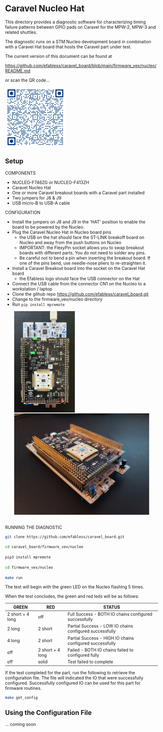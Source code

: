 # Caravel Nucleo Hat

This directory provides a diagnostic software for characterizing timing failure patterns between GPIO pads on Caravel 
for the MPW-2, MPW-3 and related shuttles.

The diagnostic runs on a STM Nucleo development board in combination with a Caravel Hat board that hosts the Caravel 
part under test.

The current version of this document can be found at

https://github.com/efabless/caravel_board/blob/main/firmware_vex/nucleo/README.md

or scan the QR code...

<img src="docs/qr-code.png" alt="qr-code" style="width:200px;"/>

## Setup

COMPONENTS
- NUCLEO-F746ZG or NUCLEO-F413ZH
- Caravel Nucleo Hat
- One or more Caravel breakout boards with a Caravel part installed
- Two jumpers for J8 & J9
- USB micro-B to USB-A cable

CONFIGURATION
- Install the jumpers on J8 and J9 in the 'HAT' position to enable the board to be powered by the Nucleo.
- Plug the Caravel Nucleo Hat in Nucleo board pins 
  - the USB on the hat should face the ST-LINK breakoff board on Nucleo and away from the push buttons on Nucleo
  - IMPORTANT: the FlexyPin socket allows you to swap breakout boards with different parts.  You do not need to solder any pins.
  - Be careful not to bend a pin when inserting the breakout board.  If one of the pins bend, use needle-nose pliers to re-straighten it.
- Install a Caravel Breakout board into the socket on the Caravel Hat board
  - the Efabless logo should face the USB connector on the Hat
- Connect the USB cable from the connector CN1 on the Nucleo to a workstation / laptop
- Clone the github repo https://github.com/efabless/caravel_board.git
- Change to the firmware_vex/nucleo directory
- Run `pip install mpremote`


<div align="left" style="margin-left: 30px; margin-bottom: 30px;"><img src="docs/caravel+nucleo_2.jpg" alt="alt text" width="200"/>
<img src="docs/caravel+nucleo.jpg" alt="alt text" width="445"/></div>


RUNNING THE DIAGNOSTIC

```bash
git clone https://github.com/efabless/caravel_board.git

cd caravel_board/firmware_vex/nucleo

pip3 install mpremote

cd firmware_vex/nucleo

make run
```

The test will begin with the green LED on the Nucleo flashing 5 times.  

When the test concludes, the green and red leds will be as follows:

| GREEN            | RED              | STATUS                                                   |
|------------------|------------------|----------------------------------------------------------|
| 2 short + 4 long | off              | Full Success    - BOTH IO chains configured successfully |
| 2 long           | 2 short          | Partial Success - LOW IO chains configured successfully  |
| 4 long           | 2 short          | Partial Success - HIGH IO chains configured successfully |
| off              | 2 short + 4 long | Failed - BOTH IO chains failed to configured fully       |
| off              | solid            | Test failed to complete                                  |

If the test completed for the part, run the following to retrieve the configuration file.  The file will indicated the 
IO that were successfully configured.  Successfully configured IO can be used for this part for firmware routines.

```bash
make get_config
```

## Using the Configuration File

... coming soon